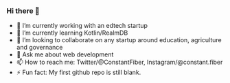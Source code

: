 ### Hi there 👋

- 🔭 I’m currently working with an edtech startup
- 🌱 I’m currently learning Kotlin/RealmDB
- 👯 I’m looking to collaborate on any startup around education, agriculture and governance
- 💬 Ask me about web development
- 📫 How to reach me: Twitter/@ConstantFiber, Instagram/@constant.fiber
- ⚡ Fun fact: My first github repo is still blank.

<!--
**FiresideCode/FiresideCode** is a ✨ _special_ ✨ repository because its `README.md` (this file) appears on your GitHub profile.

Here are some ideas to get you started:

- 🔭 I’m currently working on ...
- 🌱 I’m currently learning ...
- 👯 I’m looking to collaborate on ...
- 🤔 I’m looking for help with ...
- 💬 Ask me about ...
- 📫 How to reach me: ...
- 😄 Pronouns: ...
- ⚡ Fun fact: ...
-->
